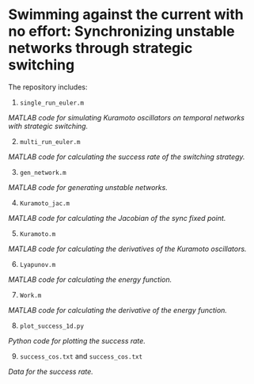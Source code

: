 # Swimming against the current with no effort: Synchronizing unstable networks through strategic switching

The repository includes:
1. `single_run_euler.m`

  _MATLAB code for simulating Kuramoto oscillators on temporal networks with strategic switching._

2. `multi_run_euler.m`

  _MATLAB code for calculating the success rate of the switching strategy._

3. `gen_network.m`

  _MATLAB code for generating unstable networks._

4. `Kuramoto_jac.m`

  _MATLAB code for calculating the Jacobian of the sync fixed point._

5. `Kuramoto.m`

  _MATLAB code for calculating the derivatives of the Kuramoto oscillators._

6. `Lyapunov.m`

  _MATLAB code for calculating the energy function._

7. `Work.m`

  _MATLAB code for calculating the derivative of the energy function._

8. `plot_success_1d.py`

  _Python code for plotting the success rate._

9. `success_cos.txt` and `success_cos.txt`

  _Data for the success rate._
